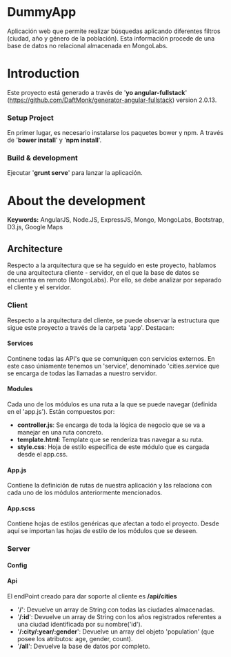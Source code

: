 # DummyApp #

Aplicación web que permite realizar búsquedas aplicando diferentes filtros (ciudad, año y género de la población).
Esta información procede de una base de datos no relacional almacenada en MongoLabs.

# Introduction

Este proyecto está generado a través de '**yo angular-fullstack**' (https://github.com/DaftMonk/generator-angular-fullstack) version 2.0.13.


### Setup Project

En primer lugar, es necesario instalarse los paquetes bower y npm. A través de '**bower install**' y '**npm install**'.

### Build & development

Ejecutar '**grunt serve**' para lanzar la aplicación.


# About the development

**Keywords:** AngularJS, Node.JS, ExpressJS, Mongo, MongoLabs, Bootstrap, D3.js, Google Maps

## Architecture
Respecto a la arquitectura que se ha seguido en este proyecto, hablamos de una arquitectura cliente - servidor, en el que la base de datos se encuentra en remoto (MongoLabs).
Por ello, se debe analizar por separado el cliente y  el servidor.

### Client
Respecto a la arquitectura del cliente, se puede observar la estructura que sigue este proyecto a través de la carpeta 'app'. Destacan:

#### Services
Continene todas las API's que se comuniquen con servicios externos. En este caso úniamente tenemos un 'service', denominado 'cities.service que se encarga de todas las llamadas a nuestro servidor.

#### Modules
Cada uno de los módulos es una ruta a la que se puede navegar (definida en el 'app.js'). Están compuestos por:

* **controller.js**: Se encarga de toda la lógica de negocio que se va a manejar en una ruta concreto.
* **template.html**: Template que se renderiza tras navegar a su ruta.
* **style.css**: Hoja de estilo específica de este módulo que es cargada desde el app.css.

#### App.js
Contiene la definición de rutas de nuestra aplicación y las relaciona con cada uno de los módulos anteriormente mencionados.

#### App.scss
Contiene hojas de estilos genéricas que afectan a todo el proyecto.
Desde aquí se importan las hojas de estilo de los módulos que se deseen.

### Server

#### Config

#### Api
El endPoint creado para dar soporte al cliente es **/api/cities**

* '**/**': Devuelve un array de String con todas las ciudades almacenadas.
* '**/:id**': Devuelve un array de String con los años registrados referentes a una ciudad identificada por su nombre('id').
* '**/:city/:year/:gender**': Devuelve un array del objeto 'population' (que posee los atributos: age, gender, count).
* '**/all**': Devuelve la base de datos por completo.
